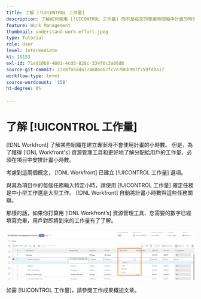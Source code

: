 ```yaml
---
title: 了解 [!UICONTROL 工作量]
description: 了解如何使用 [!UICONTROL 工作量] 而不是在您的專案時間軸中計畫的時間。
feature: Work Management
thumbnail: understand-work-effort.jpeg
type: Tutorial
role: User
level: Intermediate
kt: 10153
exl-id: 71ed10b8-4801-4cd3-828c-334f6c3a86d8
source-git-commit: 27e8f0aada77488bd6cfc2e786b997f759fd0a17
workflow-type: tm+mt
source-wordcount: '158'
ht-degree: 0%

---
```


# 了解 [!UICONTROL 工作量]

[!DNL Workfront] 了解某些組織在建立專案時不會使用計畫的小時數。 但是，為了獲得 [!DNL Workfront's] 資源管理工具和更好地了解分配給用戶的工作量，必須在項目中安排計畫小時數。

考慮到這兩個概念， [!DNL Workfront] 已建立 [!UICONTROL 工作量] 選項。

與其為項目中的每個任務輸入特定小時，請使用 [!UICONTROL 工作量] 確定任務是中小型工作還是大型工作。 [!DNL Workfront] 自動將計畫小時數與這些任務關聯。

那樣的話，如果你打算用 [!DNL Workfront’s] 資源管理工具、您需要的數字已經填寫完畢，用戶對即將到來的工作量有了了解。

![項目任務清單，包含 [!UICONTROL 工作量] 欄](assets/planner-fund-work-effort.png)

<!---
need hyperlink below
--->

如需 [!UICONTROL 工作量]，請參閱工作成果概述文章。
